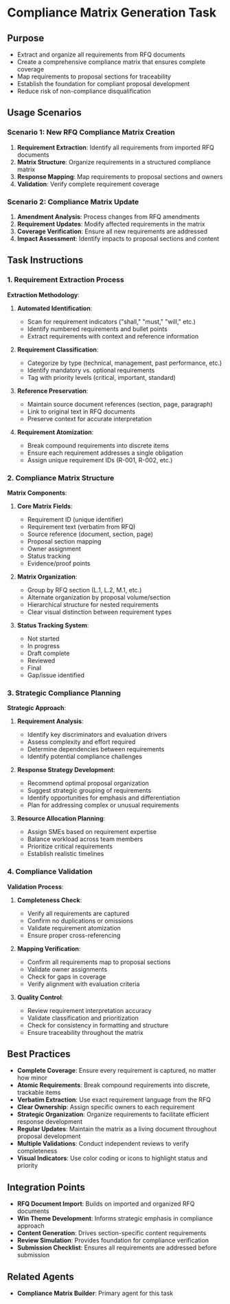<!-- Powered by BMAD™ Core -->

# Compliance Matrix Generation Task

## Purpose

- Extract and organize all requirements from RFQ documents
- Create a comprehensive compliance matrix that ensures complete coverage
- Map requirements to proposal sections for traceability
- Establish the foundation for compliant proposal development
- Reduce risk of non-compliance disqualification

## Usage Scenarios

### Scenario 1: New RFQ Compliance Matrix Creation

1. **Requirement Extraction**: Identify all requirements from imported RFQ documents
2. **Matrix Structure**: Organize requirements in a structured compliance matrix
3. **Response Mapping**: Map requirements to proposal sections and owners
4. **Validation**: Verify complete requirement coverage

### Scenario 2: Compliance Matrix Update

1. **Amendment Analysis**: Process changes from RFQ amendments
2. **Requirement Updates**: Modify affected requirements in the matrix
3. **Coverage Verification**: Ensure all new requirements are addressed
4. **Impact Assessment**: Identify impacts to proposal sections and content

## Task Instructions

### 1. Requirement Extraction Process

**Extraction Methodology**:

1. **Automated Identification**:
   - Scan for requirement indicators ("shall," "must," "will," etc.)
   - Identify numbered requirements and bullet points
   - Extract requirements with context and reference information

2. **Requirement Classification**:
   - Categorize by type (technical, management, past performance, etc.)
   - Identify mandatory vs. optional requirements
   - Tag with priority levels (critical, important, standard)

3. **Reference Preservation**:
   - Maintain source document references (section, page, paragraph)
   - Link to original text in RFQ documents
   - Preserve context for accurate interpretation

4. **Requirement Atomization**:
   - Break compound requirements into discrete items
   - Ensure each requirement addresses a single obligation
   - Assign unique requirement IDs (R-001, R-002, etc.)

### 2. Compliance Matrix Structure

**Matrix Components**:

1. **Core Matrix Fields**:
   - Requirement ID (unique identifier)
   - Requirement text (verbatim from RFQ)
   - Source reference (document, section, page)
   - Proposal section mapping
   - Owner assignment
   - Status tracking
   - Evidence/proof points

2. **Matrix Organization**:
   - Group by RFQ section (L.1, L.2, M.1, etc.)
   - Alternate organization by proposal volume/section
   - Hierarchical structure for nested requirements
   - Clear visual distinction between requirement types

3. **Status Tracking System**:
   - Not started
   - In progress
   - Draft complete
   - Reviewed
   - Final
   - Gap/issue identified

### 3. Strategic Compliance Planning

**Strategic Approach**:

1. **Requirement Analysis**:
   - Identify key discriminators and evaluation drivers
   - Assess complexity and effort required
   - Determine dependencies between requirements
   - Identify potential compliance challenges

2. **Response Strategy Development**:
   - Recommend optimal proposal organization
   - Suggest strategic grouping of requirements
   - Identify opportunities for emphasis and differentiation
   - Plan for addressing complex or unusual requirements

3. **Resource Allocation Planning**:
   - Assign SMEs based on requirement expertise
   - Balance workload across team members
   - Prioritize critical requirements
   - Establish realistic timelines

### 4. Compliance Validation

**Validation Process**:

1. **Completeness Check**:
   - Verify all requirements are captured
   - Confirm no duplications or omissions
   - Validate requirement atomization
   - Ensure proper cross-referencing

2. **Mapping Verification**:
   - Confirm all requirements map to proposal sections
   - Validate owner assignments
   - Check for gaps in coverage
   - Verify alignment with evaluation criteria

3. **Quality Control**:
   - Review requirement interpretation accuracy
   - Validate classification and prioritization
   - Check for consistency in formatting and structure
   - Ensure traceability throughout the matrix

## Best Practices

- **Complete Coverage**: Ensure every requirement is captured, no matter how minor
- **Atomic Requirements**: Break compound requirements into discrete, trackable items
- **Verbatim Extraction**: Use exact requirement language from the RFQ
- **Clear Ownership**: Assign specific owners to each requirement
- **Strategic Organization**: Organize requirements to facilitate efficient response development
- **Regular Updates**: Maintain the matrix as a living document throughout proposal development
- **Multiple Validations**: Conduct independent reviews to verify completeness
- **Visual Indicators**: Use color coding or icons to highlight status and priority

## Integration Points

- **RFQ Document Import**: Builds on imported and organized RFQ documents
- **Win Theme Development**: Informs strategic emphasis in compliance approach
- **Content Generation**: Drives section-specific content requirements
- **Review Simulation**: Provides foundation for compliance verification
- **Submission Checklist**: Ensures all requirements are addressed before submission

## Related Agents

- **Compliance Matrix Builder**: Primary agent for this task
